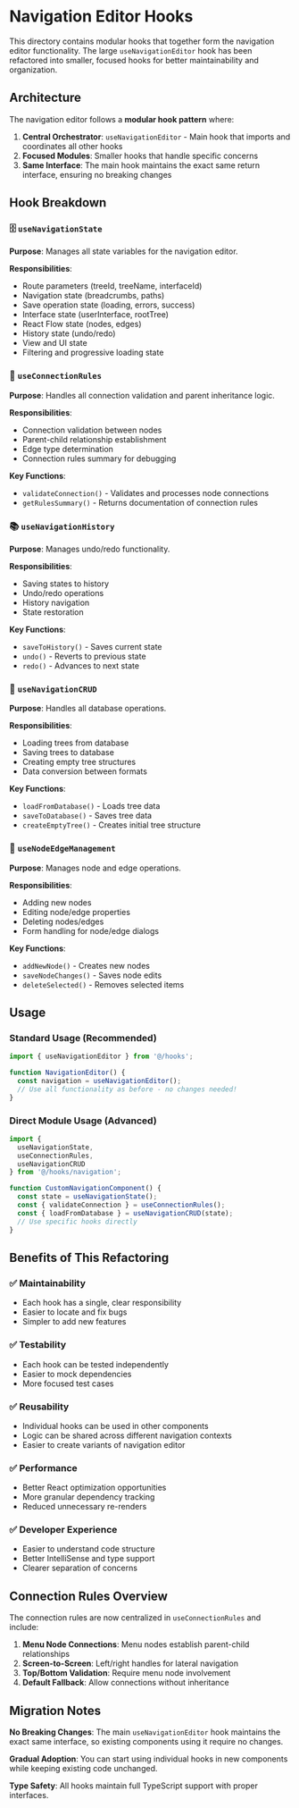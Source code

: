 # Navigation Editor Hooks

This directory contains modular hooks that together form the navigation editor functionality. The large `useNavigationEditor` hook has been refactored into smaller, focused hooks for better maintainability and organization.

## Architecture

The navigation editor follows a **modular hook pattern** where:

1. **Central Orchestrator**: `useNavigationEditor` - Main hook that imports and coordinates all other hooks
2. **Focused Modules**: Smaller hooks that handle specific concerns
3. **Same Interface**: The main hook maintains the exact same return interface, ensuring no breaking changes

## Hook Breakdown

### 🗄️ `useNavigationState`
**Purpose**: Manages all state variables for the navigation editor.

**Responsibilities**:
- Route parameters (treeId, treeName, interfaceId)
- Navigation state (breadcrumbs, paths)
- Save operation state (loading, errors, success)
- Interface state (userInterface, rootTree)
- React Flow state (nodes, edges)
- History state (undo/redo)
- View and UI state
- Filtering and progressive loading state

### 🔗 `useConnectionRules`
**Purpose**: Handles all connection validation and parent inheritance logic.

**Responsibilities**:
- Connection validation between nodes
- Parent-child relationship establishment
- Edge type determination
- Connection rules summary for debugging

**Key Functions**:
- `validateConnection()` - Validates and processes node connections
- `getRulesSummary()` - Returns documentation of connection rules

### 📚 `useNavigationHistory`
**Purpose**: Manages undo/redo functionality.

**Responsibilities**:
- Saving states to history
- Undo/redo operations
- History navigation
- State restoration

**Key Functions**:
- `saveToHistory()` - Saves current state
- `undo()` - Reverts to previous state
- `redo()` - Advances to next state

### 💾 `useNavigationCRUD`
**Purpose**: Handles all database operations.

**Responsibilities**:
- Loading trees from database
- Saving trees to database
- Creating empty tree structures
- Data conversion between formats

**Key Functions**:
- `loadFromDatabase()` - Loads tree data
- `saveToDatabase()` - Saves tree data
- `createEmptyTree()` - Creates initial tree structure

### 🎯 `useNodeEdgeManagement`
**Purpose**: Manages node and edge operations.

**Responsibilities**:
- Adding new nodes
- Editing node/edge properties
- Deleting nodes/edges
- Form handling for node/edge dialogs

**Key Functions**:
- `addNewNode()` - Creates new nodes
- `saveNodeChanges()` - Saves node edits
- `deleteSelected()` - Removes selected items

## Usage

### Standard Usage (Recommended)
```typescript
import { useNavigationEditor } from '@/hooks';

function NavigationEditor() {
  const navigation = useNavigationEditor();
  // Use all functionality as before - no changes needed!
}
```

### Direct Module Usage (Advanced)
```typescript
import { 
  useNavigationState, 
  useConnectionRules,
  useNavigationCRUD 
} from '@/hooks/navigation';

function CustomNavigationComponent() {
  const state = useNavigationState();
  const { validateConnection } = useConnectionRules();
  const { loadFromDatabase } = useNavigationCRUD(state);
  // Use specific hooks directly
}
```

## Benefits of This Refactoring

### ✅ **Maintainability**
- Each hook has a single, clear responsibility
- Easier to locate and fix bugs
- Simpler to add new features

### ✅ **Testability**
- Each hook can be tested independently
- Easier to mock dependencies
- More focused test cases

### ✅ **Reusability**
- Individual hooks can be used in other components
- Logic can be shared across different navigation contexts
- Easier to create variants of navigation editor

### ✅ **Performance**
- Better React optimization opportunities
- More granular dependency tracking
- Reduced unnecessary re-renders

### ✅ **Developer Experience**
- Easier to understand code structure
- Better IntelliSense and type support
- Clearer separation of concerns

## Connection Rules Overview

The connection rules are now centralized in `useConnectionRules` and include:

1. **Menu Node Connections**: Menu nodes establish parent-child relationships
2. **Screen-to-Screen**: Left/right handles for lateral navigation
3. **Top/Bottom Validation**: Require menu node involvement
4. **Default Fallback**: Allow connections without inheritance

## Migration Notes

**No Breaking Changes**: The main `useNavigationEditor` hook maintains the exact same interface, so existing components using it require no changes.

**Gradual Adoption**: You can start using individual hooks in new components while keeping existing code unchanged.

**Type Safety**: All hooks maintain full TypeScript support with proper interfaces. 